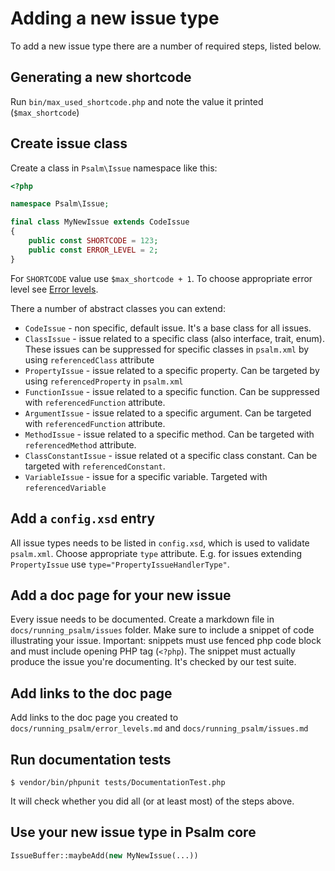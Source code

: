 # Adding a new issue type

To add a new issue type there are a number of required steps, listed below.

## Generating a new shortcode

Run `bin/max_used_shortcode.php` and note the value it printed (`$max_shortcode`)

## Create issue class

Create a class in `Psalm\Issue` namespace like this:

```php
<?php

namespace Psalm\Issue;

final class MyNewIssue extends CodeIssue 
{
    public const SHORTCODE = 123;
    public const ERROR_LEVEL = 2;
}
```

For `SHORTCODE` value use `$max_shortcode + 1`. To choose appropriate error level see [Error levels](../running_psalm/error_levels.md).

There a number of abstract classes you can extend:

* `CodeIssue` - non specific, default issue. It's a base class for all issues.
* `ClassIssue` - issue related to a specific class (also interface, trait, enum). These issues can be suppressed for specific classes in `psalm.xml` by using `referencedClass` attribute
* `PropertyIssue` - issue related to a specific property. Can be targeted by using `referencedProperty` in `psalm.xml`
* `FunctionIssue` - issue related to a specific function. Can be suppressed with `referencedFunction` attribute.
* `ArgumentIssue` - issue related to a specific argument. Can be targeted with `referencedFunction` attribute.
* `MethodIssue` - issue related to a specific method. Can be targeted with `referencedMethod` attribute.
* `ClassConstantIssue` - issue related ot a specific class constant. Can be targeted with `referencedConstant`.
* `VariableIssue` - issue for a specific variable. Targeted with `referencedVariable`

## Add a `config.xsd` entry

All issue types needs to be listed in `config.xsd`, which is used to validate `psalm.xml`. Choose appropriate `type` attribute. E.g. for issues extending `PropertyIssue` use `type="PropertyIssueHandlerType"`.

## Add a doc page for your new issue

Every issue needs to be documented. Create a markdown file in `docs/running_psalm/issues` folder. Make sure to include a snippet of code illustrating your issue. Important: snippets must use fenced php code block and must include opening PHP tag (`<?php`). The snippet must actually produce the issue you're documenting. It's checked by our test suite.

## Add links to the doc page

Add links to the doc page you created to `docs/running_psalm/error_levels.md` and `docs/running_psalm/issues.md`

## Run documentation tests

```
$ vendor/bin/phpunit tests/DocumentationTest.php
```

It will check whether you did all (or at least most) of the steps above.

## Use your new issue type in Psalm core

```php
IssueBuffer::maybeAdd(new MyNewIssue(...))
```
